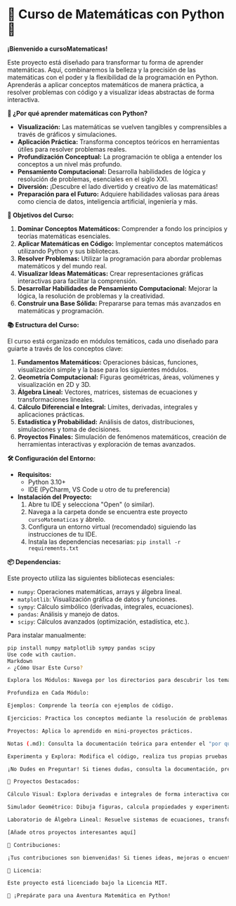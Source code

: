 # 🧮 Curso de Matemáticas con Python 🐍

**¡Bienvenido a cursoMatematicas!**

Este proyecto está diseñado para transformar tu forma de aprender matemáticas. Aquí, combinaremos la belleza y la precisión de las matemáticas con el poder y la flexibilidad de la programación en Python. Aprenderás a aplicar conceptos matemáticos de manera práctica, a resolver problemas con código y a visualizar ideas abstractas de forma interactiva.

**🚀 ¿Por qué aprender matemáticas con Python?**

* **Visualización:** Las matemáticas se vuelven tangibles y comprensibles a través de gráficos y simulaciones.
* **Aplicación Práctica:**  Transforma conceptos teóricos en herramientas útiles para resolver problemas reales.
* **Profundización Conceptual:** La programación te obliga a entender los conceptos a un nivel más profundo.
* **Pensamiento Computacional:** Desarrolla habilidades de lógica y resolución de problemas, esenciales en el siglo XXI.
* **Diversión:** ¡Descubre el lado divertido y creativo de las matemáticas!
* **Preparación para el Futuro:**  Adquiere habilidades valiosas para áreas como ciencia de datos, inteligencia artificial, ingeniería y más.

**🎯 Objetivos del Curso:**

1.  **Dominar Conceptos Matemáticos:** Comprender a fondo los principios y teorías matemáticas esenciales.
2.  **Aplicar Matemáticas en Código:**  Implementar conceptos matemáticos utilizando Python y sus bibliotecas.
3.  **Resolver Problemas:** Utilizar la programación para abordar problemas matemáticos y del mundo real.
4.  **Visualizar Ideas Matemáticas:** Crear representaciones gráficas interactivas para facilitar la comprensión.
5.  **Desarrollar Habilidades de Pensamiento Computacional:**  Mejorar la lógica, la resolución de problemas y la creatividad.
6.  **Construir una Base Sólida:** Prepararse para temas más avanzados en matemáticas y programación.

**📚 Estructura del Curso:**

El curso está organizado en módulos temáticos, cada uno diseñado para guiarte a través de los conceptos clave:

1.  **Fundamentos Matemáticos:** Operaciones básicas, funciones, visualización simple y la base para los siguientes módulos.
2.  **Geometría Computacional:** Figuras geométricas, áreas, volúmenes y visualización en 2D y 3D.
3.  **Álgebra Lineal:** Vectores, matrices, sistemas de ecuaciones y transformaciones lineales.
4.  **Cálculo Diferencial e Integral:** Límites, derivadas, integrales y aplicaciones prácticas.
5.  **Estadística y Probabilidad:** Análisis de datos, distribuciones, simulaciones y toma de decisiones.
6.  **Proyectos Finales:** Simulación de fenómenos matemáticos, creación de herramientas interactivas y exploración de temas avanzados.

**🛠️ Configuración del Entorno:**

*   **Requisitos:**
    *   Python 3.10+
    *   IDE (PyCharm, VS Code u otro de tu preferencia)
*   **Instalación del Proyecto:**
    1.  Abre tu IDE y selecciona "Open" (o similar).
    2.  Navega a la carpeta donde se encuentra este proyecto `cursoMatematicas` y ábrelo.
    3.  Configura un entorno virtual (recomendado) siguiendo las instrucciones de tu IDE.
    4.  Instala las dependencias necesarias: `pip install -r requirements.txt`

**📦 Dependencias:**

Este proyecto utiliza las siguientes bibliotecas esenciales:

*   `numpy`:  Operaciones matemáticas, arrays y álgebra lineal.
*   `matplotlib`: Visualización gráfica de datos y funciones.
*   `sympy`: Cálculo simbólico (derivadas, integrales, ecuaciones).
*   `pandas`: Análisis y manejo de datos.
*   `scipy`: Cálculos avanzados (optimización, estadística, etc.).

Para instalar manualmente:

```bash
pip install numpy matplotlib sympy pandas scipy
Use code with caution.
Markdown
✍️ ¿Cómo Usar Este Curso?

Explora los Módulos: Navega por los directorios para descubrir los temas matemáticos que te interesen.

Profundiza en Cada Módulo:

Ejemplos: Comprende la teoría con ejemplos de código.

Ejercicios: Practica los conceptos mediante la resolución de problemas.

Proyectos: Aplica lo aprendido en mini-proyectos prácticos.

Notas (.md): Consulta la documentación teórica para entender el "por qué" de las matemáticas.

Experimenta y Explora: Modifica el código, realiza tus propias pruebas y visualizaciones.

¡No Dudes en Preguntar! Si tienes dudas, consulta la documentación, pregunta en el foro del curso (si aplica), o crea un issue en este repositorio.

🌟 Proyectos Destacados:

Cálculo Visual: Explora derivadas e integrales de forma interactiva con gráficos.

Simulador Geométrico: Dibuja figuras, calcula propiedades y experimenta con transformaciones.

Laboratorio de Álgebra Lineal: Resuelve sistemas de ecuaciones, transforma vectores y descubre el poder del álgebra lineal.

[Añade otros proyectos interesantes aquí]

🤝 Contribuciones:

¡Tus contribuciones son bienvenidas! Si tienes ideas, mejoras o encuentras errores, siéntete libre de hacer un fork de este repositorio y enviar un pull request.

📜 Licencia:

Este proyecto está licenciado bajo la Licencia MIT.

🎉 ¡Prepárate para una Aventura Matemática en Python!

